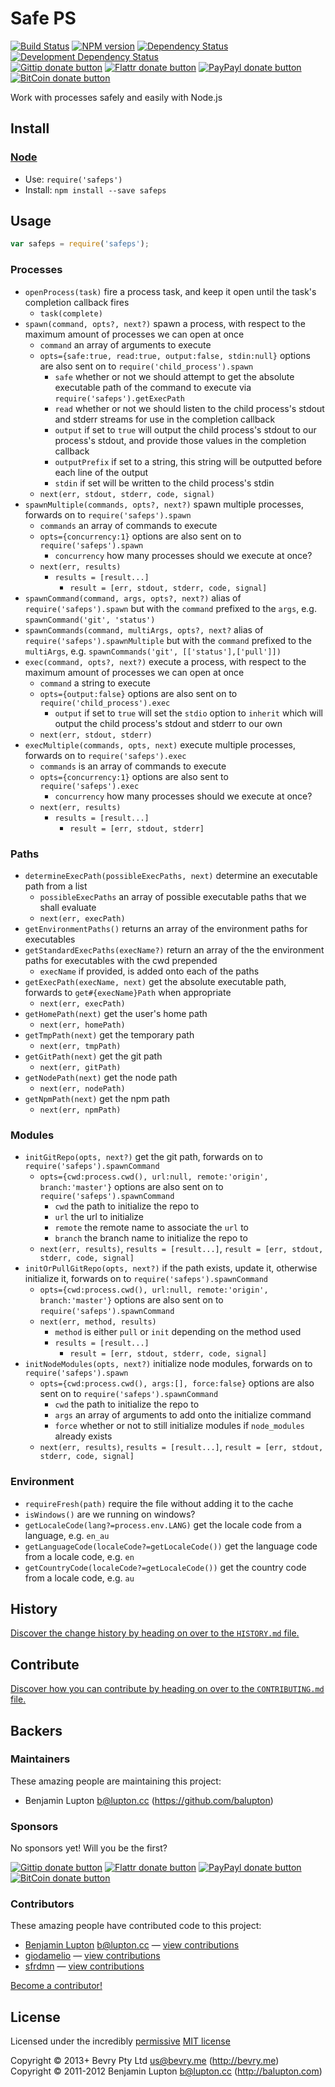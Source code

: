 
<!-- TITLE/ -->

# Safe PS

<!-- /TITLE -->


<!-- BADGES/ -->

[![Build Status](http://img.shields.io/travis-ci/bevry/safeps.png?branch=master)](http://travis-ci.org/bevry/safeps "Check this project's build status on TravisCI")
[![NPM version](http://badge.fury.io/js/safeps.png)](https://npmjs.org/package/safeps "View this project on NPM")
[![Dependency Status](https://david-dm.org/bevry/safeps.png?theme=shields.io)](https://david-dm.org/bevry/safeps)
[![Development Dependency Status](https://david-dm.org/bevry/safeps/dev-status.png?theme=shields.io)](https://david-dm.org/bevry/safeps#info=devDependencies)<br/>
[![Gittip donate button](http://img.shields.io/gittip/bevry.png)](https://www.gittip.com/bevry/ "Donate weekly to this project using Gittip")
[![Flattr donate button](http://img.shields.io/flattr/donate.png?color=yellow)](http://flattr.com/thing/344188/balupton-on-Flattr "Donate monthly to this project using Flattr")
[![PayPayl donate button](http://img.shields.io/paypal/donate.png?color=yellow)](https://www.paypal.com/cgi-bin/webscr?cmd=_s-xclick&hosted_button_id=QB8GQPZAH84N6 "Donate once-off to this project using Paypal")
[![BitCoin donate button](http://img.shields.io/bitcoin/donate.png?color=yellow)](https://coinbase.com/checkouts/9ef59f5479eec1d97d63382c9ebcb93a "Donate once-off to this project using BitCoin")

<!-- /BADGES -->


<!-- DESCRIPTION/ -->

Work with processes safely and easily with Node.js

<!-- /DESCRIPTION -->


<!-- INSTALL/ -->

## Install

### [Node](http://nodejs.org/)
- Use: `require('safeps')`
- Install: `npm install --save safeps`

<!-- /INSTALL -->


## Usage

``` javascript
var safeps = require('safeps');
```

### Processes

- `openProcess(task)` fire a process task, and keep it open until the task's completion callback fires
	- `task(complete)`
- `spawn(command, opts?, next?)` spawn a process, with respect to the maximum amount of processes we can open at once
	- `command` an array of arguments to execute
	- `opts={safe:true, read:true, output:false, stdin:null}` options are also sent on to `require('child_process').spawn`
		- `safe` whether or not we should attempt to get the absolute executable path of the command to execute via `require('safeps').getExecPath`
		- `read` whether or not we should listen to the child process's stdout and stderr streams for use in the completion callback
		- `output` if set to `true` will output the child process's stdout to our process's stdout, and provide those values in the completion callback
		- `outputPrefix` if set to a string, this string will be outputted before each line of the output
		- `stdin` if set will be written to the child process's stdin
	- `next(err, stdout, stderr, code, signal)`
- `spawnMultiple(commands, opts?, next?)` spawn multiple processes, forwards on to `require('safeps').spawn`
	- `commands` an array of commands to execute
	- `opts={concurrency:1}` options are also sent on to `require('safeps').spawn`
		- `concurrency` how many processes should we execute at once?
	- `next(err, results)`
		- `results = [result...]`
			- `result = [err, stdout, stderr, code, signal]`
- `spawnCommand(command, args, opts?, next?)` alias of `require('safeps').spawn` but with the `command` prefixed to the `args`, e.g. `spawnCommand('git', 'status')`
- `spawnCommands(command, multiArgs, opts?, next?` alias of `require('safeps').spawnMultiple` but with the `command` prefixed to the `multiArgs`, e.g. `spawnCommands('git', [['status'],['pull']])`
- `exec(command, opts?, next?)` execute a process, with respect to the maximum amount of processes we can open at once
	- `command` a string to execute
	- `opts={output:false}` options are also sent on to `require('child_process').exec`
		- `output` if set to `true` will set the `stdio` option to `inherit` which will output the child process's stdout and stderr to our own
	- `next(err, stdout, stderr)`
- `execMultiple(commands, opts, next)` execute multiple processes, forwards on to `require('safeps').exec`
	- `commands` is an array of commands to execute
	- `opts={concurrency:1}` options are also sent to `require('safeps').exec`
		- `concurrency` how many processes should we execute at once?
	- `next(err, results)`
		- `results = [result...]`
			- `result = [err, stdout, stderr]`


### Paths

- `determineExecPath(possibleExecPaths, next)` determine an executable path from a list
	- `possibleExecPaths` an array of possible executable paths that we shall evaluate
	- `next(err, execPath)`
- `getEnvironmentPaths()` returns an array of the environment paths for executables
- `getStandardExecPaths(execName?)` return an array of the the environment paths for executables with the cwd prepended
	- `execName` if provided, is added onto each of the paths
- `getExecPath(execName, next)` get the absolute executable path, forwards to `get#{execName}Path` when appropriate
	- `next(err, execPath)`
- `getHomePath(next)` get the user's home path
	- `next(err, homePath)`
- `getTmpPath(next)` get the temporary path
	- `next(err, tmpPath)`
- `getGitPath(next)` get the git path
	- `next(err, gitPath)`
- `getNodePath(next)` get the node path
	- `next(err, nodePath)`
- `getNpmPath(next)` get the npm path
	- `next(err, npmPath)`


### Modules

- `initGitRepo(opts, next?)` get the git path, forwards on to `require('safeps').spawnCommand`
	- `opts={cwd:process.cwd(), url:null, remote:'origin', branch:'master'}` options are also sent on to `require('safeps').spawnCommand`
		- `cwd` the path to initialize the repo to
		- `url` the url to initialize
		- `remote` the remote name to associate the `url` to
		- `branch` the branch name to initialize the repo to
	- `next(err, results)`, `results = [result...]`, `result = [err, stdout, stderr, code, signal]`
- `initOrPullGitRepo(opts, next?)` if the path exists, update it, otherwise initialize it, forwards on to `require('safeps').spawnCommand`
	- `opts={cwd:process.cwd(), url:null, remote:'origin', branch:'master'}` options are also sent on to `require('safeps').spawnCommand`
	- `next(err, method, results)`
		- `method` is either `pull` or `init` depending on the method used
		- `results = [result...]`
			- `result = [err, stdout, stderr, code, signal]`
- `initNodeModules(opts, next?)` initialize node modules, forwards on to `require('safeps').spawn`
	- `opts={cwd:process.cwd(), args:[], force:false}` options are also sent on to `require('safeps').spawnCommand`
		- `cwd` the path to initialize the repo to
		- `args` an array of arguments to add onto the initialize command
		- `force` whether or not to still initialize modules if `node_modules` already exists
	- `next(err, results)`, `results = [result...]`, `result = [err, stdout, stderr, code, signal]`


### Environment

- `requireFresh(path)` require the file without adding it to the cache
- `isWindows()` are we running on windows?
- `getLocaleCode(lang?=process.env.LANG)` get the locale code from a language, e.g. `en_au`
- `getLanguageCode(localeCode?=getLocaleCode())` get the language code from a locale code, e.g. `en`
- `getCountryCode(localeCode?=getLocaleCode())` get the country code from a locale code, e.g. `au`


<!-- HISTORY/ -->

## History
[Discover the change history by heading on over to the `HISTORY.md` file.](https://github.com/bevry/safeps/blob/master/HISTORY.md#files)

<!-- /HISTORY -->


<!-- CONTRIBUTE/ -->

## Contribute

[Discover how you can contribute by heading on over to the `CONTRIBUTING.md` file.](https://github.com/bevry/safeps/blob/master/CONTRIBUTING.md#files)

<!-- /CONTRIBUTE -->


<!-- BACKERS/ -->

## Backers

### Maintainers

These amazing people are maintaining this project:

- Benjamin Lupton <b@lupton.cc> (https://github.com/balupton)

### Sponsors

No sponsors yet! Will you be the first?

[![Gittip donate button](http://img.shields.io/gittip/bevry.png)](https://www.gittip.com/bevry/ "Donate weekly to this project using Gittip")
[![Flattr donate button](http://img.shields.io/flattr/donate.png?color=yellow)](http://flattr.com/thing/344188/balupton-on-Flattr "Donate monthly to this project using Flattr")
[![PayPayl donate button](http://img.shields.io/paypal/donate.png?color=yellow)](https://www.paypal.com/cgi-bin/webscr?cmd=_s-xclick&hosted_button_id=QB8GQPZAH84N6 "Donate once-off to this project using Paypal")
[![BitCoin donate button](http://img.shields.io/bitcoin/donate.png?color=yellow)](https://coinbase.com/checkouts/9ef59f5479eec1d97d63382c9ebcb93a "Donate once-off to this project using BitCoin")

### Contributors

These amazing people have contributed code to this project:

- [Benjamin Lupton](https://github.com/balupton) <b@lupton.cc> — [view contributions](https://github.com/bevry/safeps/commits?author=balupton)
- [giodamelio](https://github.com/giodamelio) — [view contributions](https://github.com/bevry/safeps/commits?author=giodamelio)
- [sfrdmn](https://github.com/sfrdmn) — [view contributions](https://github.com/bevry/safeps/commits?author=sfrdmn)

[Become a contributor!](https://github.com/bevry/safeps/blob/master/CONTRIBUTING.md#files)

<!-- /BACKERS -->


<!-- LICENSE/ -->

## License

Licensed under the incredibly [permissive](http://en.wikipedia.org/wiki/Permissive_free_software_licence) [MIT license](http://creativecommons.org/licenses/MIT/)

Copyright &copy; 2013+ Bevry Pty Ltd <us@bevry.me> (http://bevry.me)
<br/>Copyright &copy; 2011-2012 Benjamin Lupton <b@lupton.cc> (http://balupton.com)

<!-- /LICENSE -->


